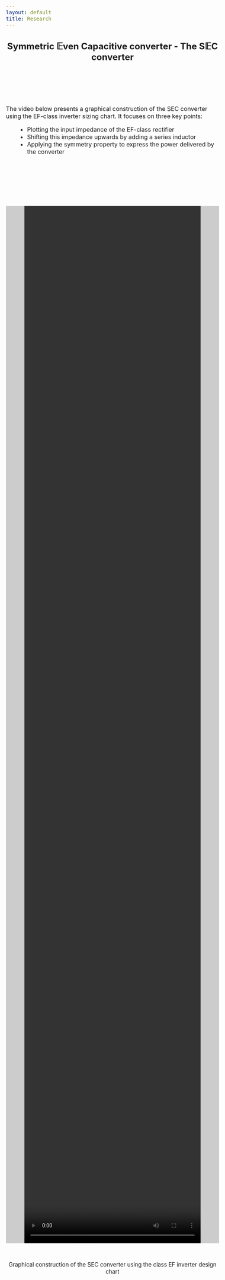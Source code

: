 ```yaml
---
layout: default
title: Research
---
```


<!-- Main title -->
<h2 style="text-align: center;">Symmetric 𝔼ven Capacitive converter - The S𝔼C converter</h2>

<script src="https://polyfill.io/v3/polyfill.min.js?features=es6"></script>
<script id="MathJax-script" async
        src="https://cdn.jsdelivr.net/npm/mathjax@3/es5/tex-mml-chtml.js">
</script>

<style>
  body {
    font-size: 1rem;
  }

  .video-container {
    display: flex;
    justify-content: center;
    align-items: center;
    margin: 40px 0;
    background: #ccc; /* gris clair pour les bandes latérales */
    max-width: 1000px;
    width: 100%;
    margin-left: auto;
    margin-right: auto;
  }

  .side-band {
    flex: 0 0 50px; /* largeur des bandes */
    background: #ccc;
  }

  .video-wrapper {
    flex: 0 1 auto;
    display: flex;
    justify-content: center;
    align-items: center;
    background: transparent; /* pas de fond foncé */
    padding: 0; /* supprimer le padding */
  }

  video {
    height: 70vh;
    width: auto;
    max-width: 100%;
    display: block; /* supprime les petits espaces inline */
  }

  figcaption {
    text-align: center;
    margin-top: 8px;
    font-size: 0.95rem;
  }
</style>

<br><br><br><br>

<p>The video below presents a graphical construction of the SEC converter using the EF-class inverter sizing chart. It focuses on three key points:</p>
<ul style="margin-left: 30px;">
  <li>Plotting the input impedance of the EF-class rectifier</li>
  <li>Shifting this impedance upwards by adding a series inductor</li>
  <li>Applying the symmetry property to express the power delivered by the converter</li>
</ul>
<br><br>

<!-- Intégration vidéo avec bandes latérales -->
<figure style="display:flex; flex-direction:column; align-items:center; margin:40px 0;">
  <div class="video-container">
    <div class="side-band"></div>
    <div class="video-wrapper">
      <video controls title="Graphical construction of the SEC converter">
        <source src="/assets/video/Symmetry_SEC.mp4" type="video/mp4">
        Your browser does not support the video tag.
      </video>
    </div>
    <div class="side-band"></div>
  </div>
  <figcaption>
    Graphical construction of the SEC converter using the class EF inverter design chart
  </figcaption>
</figure>
